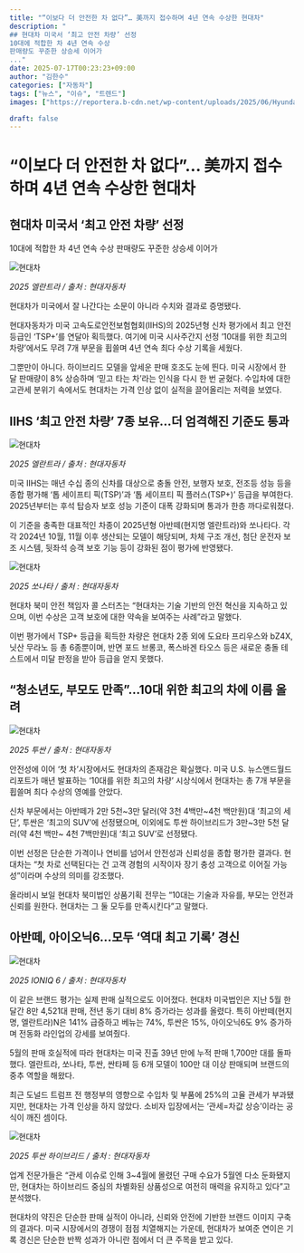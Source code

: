 ```yaml
---
title: "“이보다 더 안전한 차 없다”… 美까지 접수하며 4년 연속 수상한 현대차"
description: "
## 현대차 미국서 ‘최고 안전 차량’ 선정
10대에 적합한 차 4년 연속 수상
판매량도 꾸준한 상승세 이어가
..."
date: 2025-07-17T00:23:23+09:00
author: "김한수"
categories: ["자동차"]
tags: ["뉴스", "이슈", "트렌드"]
images: ["https://reportera.b-cdn.net/wp-content/uploads/2025/06/Hyundai-Pass-Top-Safety-Rating-in-the-U.S-1-1024x576.jpg"]

draft: false
---
```


# “이보다 더 안전한 차 없다”… 美까지 접수하며 4년 연속 수상한 현대차


## 현대차 미국서 ‘최고 안전 차량’ 선정
10대에 적합한 차 4년 연속 수상
판매량도 꾸준한 상승세 이어가


![현대차](https://reportera.b-cdn.net/wp-content/uploads/2025/06/Hyundai-Pass-Top-Safety-Rating-in-the-U.S-1-1024x576.jpg)

*2025 엘란트라 / 출처 : 현대자동차*

현대차가 미국에서 잘 나간다는 소문이 아니라 수치와 결과로 증명됐다.

현대자동차가 미국 고속도로안전보험협회(IIHS)의 2025년형 신차 평가에서 최고 안전 등급인 ‘TSP+’를 연달아 획득했다. 여기에 미국 시사주간지 선정 ’10대를 위한 최고의 차량’에서도 무려 7개 부문을 휩쓸며 4년 연속 최다 수상 기록을 세웠다.

그뿐만이 아니다. 하이브리드 모델을 앞세운 판매 호조도 눈에 띈다. 미국 시장에서 한 달 판매량이 8% 상승하며 ‘믿고 타는 차’라는 인식을 다시 한 번 굳혔다. 수입차에 대한 고관세 분위기 속에서도 현대차는 가격 인상 없이 실적을 끌어올리는 저력을 보였다.


## IIHS ‘최고 안전 차량’ 7종 보유…더 엄격해진 기준도 통과


![현대차](https://reportera.b-cdn.net/wp-content/uploads/2025/06/Hyundai-Pass-Top-Safety-Rating-in-the-U.S.-1-1-1024x576.jpg)

*2025 엘란트라 / 출처 : 현대자동차*

미국 IIHS는 매년 수십 종의 신차를 대상으로 충돌 안전, 보행자 보호, 전조등 성능 등을 종합 평가해 ‘톱 세이프티 픽(TSP)’과 ‘톱 세이프티 픽 플러스(TSP+)’ 등급을 부여한다. 2025년부터는 후석 탑승자 보호 성능 기준이 대폭 강화되며 통과가 한층 까다로워졌다.

이 기준을 충족한 대표적인 차종이 2025년형 아반떼(현지명 엘란트라)와 쏘나타다. 각각 2024년 10월, 11월 이후 생산되는 모델이 해당되며, 차체 구조 개선, 첨단 운전자 보조 시스템, 뒷좌석 승객 보호 기능 등이 강화된 점이 평가에 반영됐다.

![현대차](https://reportera.b-cdn.net/wp-content/uploads/2025/06/Hyundai-Pass-Top-Safety-Rating-in-the-U.S.-2-1024x576.jpg)

*2025 쏘나타 / 출처 : 현대자동차*

현대차 북미 안전 책임자 콜 스터츠는 “현대차는 기술 기반의 안전 혁신을 지속하고 있으며, 이번 수상은 고객 보호에 대한 약속을 보여주는 사례”라고 말했다.

이번 평가에서 TSP+ 등급을 획득한 차량은 현대차 2종 외에 도요타 프리우스와 bZ4X, 닛산 무라노 등 총 6종뿐이며, 반면 포드 브롱코, 폭스바겐 타오스 등은 새로운 충돌 테스트에서 미달 판정을 받아 등급을 얻지 못했다.


## “청소년도, 부모도 만족”…10대 위한 최고의 차에 이름 올려


![현대차](https://reportera.b-cdn.net/wp-content/uploads/2025/06/Hyundai-Pass-Top-Safety-Rating-in-the-U.S.-3-1024x576.jpg)

*2025 투싼 / 출처 : 현대자동차*

안전성에 이어 ‘첫 차’시장에서도 현대차의 존재감은 확실했다. 미국 U.S. 뉴스앤드월드리포트가 매년 발표하는 ‘10대를 위한 최고의 차량’ 시상식에서 현대차는 총 7개 부문을 휩쓸며 최다 수상의 영예를 안았다.

신차 부문에서는 아반떼가 2만 5천~3만 달러(약 3천 4백만~4천 백만원)대 ‘최고의 세단’, 투싼은 ‘최고의 SUV’에 선정됐으며, 이외에도 투싼 하이브리드가 3만~3만 5천 달러(약 4천 백만~ 4천 7백만원)대 ‘최고 SUV’로 선정됐다.

이번 선정은 단순한 가격이나 연비를 넘어서 안전성과 신뢰성을 종합 평가한 결과다. 현대차는 “첫 차로 선택된다는 건 고객 경험의 시작이자 장기 충성 고객으로 이어질 가능성”이라며 수상의 의미를 강조했다.

올라비시 보일 현대차 북미법인 상품기획 전무는 “10대는 기술과 자유를, 부모는 안전과 신뢰를 원한다. 현대차는 그 둘 모두를 만족시킨다”고 말했다.


## 아반떼, 아이오닉6…모두 ‘역대 최고 기록’ 경신


![현대차](https://reportera.b-cdn.net/wp-content/uploads/2025/06/Hyundai-Pass-Top-Safety-Rating-in-the-U.S.-5-1024x576.jpg)

*2025 IONIQ 6 / 출처 : 현대자동차*

이 같은 브랜드 평가는 실제 판매 실적으로도 이어졌다. 현대차 미국법인은 지난 5월 한 달간 8만 4,521대 판매, 전년 동기 대비 8% 증가라는 성과를 올렸다. 특히 아반떼(현지명, 엘란트라)N은 141% 급증하고 베뉴는 74%, 투싼은 15%, 아이오닉6도 9% 증가하며 전동화 라인업의 강세를 보여줬다.

5월의 판매 호실적에 따라 현대차는 미국 진출 39년 만에 누적 판매 1,700만 대를 돌파했다. 엘란트라, 쏘나타, 투싼, 싼타페 등 6개 모델이 100만 대 이상 판매되며 브랜드의 중추 역할을 해왔다.

최근 도널드 트럼프 전 행정부의 영향으로 수입차 및 부품에 25%의 고율 관세가 부과됐지만, 현대차는 가격 인상을 하지 않았다. 소비자 입장에서는 ‘관세=차값 상승’이라는 공식이 깨진 셈이다.

![현대차](https://reportera.b-cdn.net/wp-content/uploads/2025/06/Hyundai-Pass-Top-Safety-Rating-in-the-U.S.-4-1024x576.jpg)

*2025 투싼 하이브리드 / 출처 : 현대자동차*

업계 전문가들은 “관세 이슈로 인해 3~4월에 몰렸던 구매 수요가 5월엔 다소 둔화됐지만, 현대차는 하이브리드 중심의 차별화된 상품성으로 여전히 매력을 유지하고 있다”고 분석했다.

현대차의 약진은 단순한 판매 실적이 아니라, 신뢰와 안전에 기반한 브랜드 이미지 구축의 결과다. 미국 시장에서의 경쟁이 점점 치열해지는 가운데, 현대차가 보여준 연이은 기록 경신은 단순한 반짝 성과가 아니란 점에서 더 큰 주목을 받고 있다.
